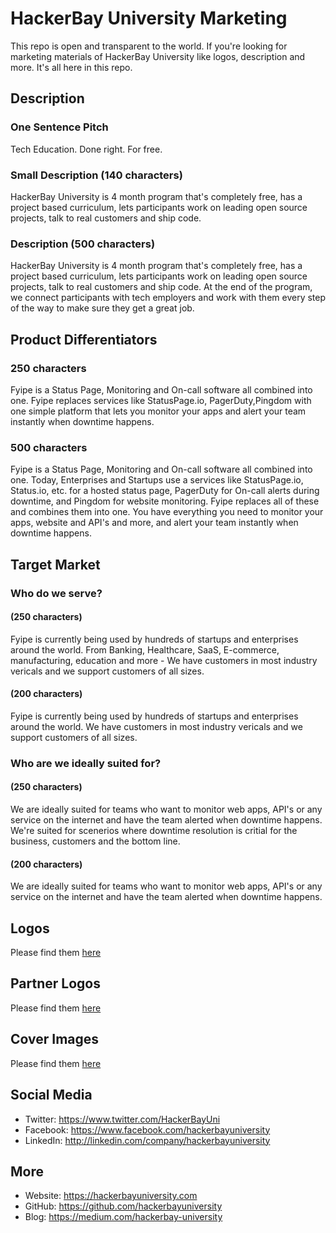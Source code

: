 # HackerBay University Marketing

This repo is open and transparent to the world. If you're looking for marketing materials of HackerBay University like logos, description and more. It's all here in this repo. 

## Description

### One Sentence Pitch
Tech Education. Done right. For free. 

### Small Description (140 characters)
HackerBay University is 4 month program that's completely free, has a project based curriculum, lets participants work on leading open source projects, talk to real customers and ship code.

### Description (500 characters)
HackerBay University is 4 month program that's completely free, has a project based curriculum, lets participants work on leading open source projects, talk to real customers and ship code. At the end of the program, we connect participants with tech employers and work with them every step of the way to make sure they get a great job.

## Product Differentiators

### 250 characters

Fyipe is a Status Page, Monitoring and On-call software all combined into one. Fyipe replaces services like StatusPage.io, PagerDuty,Pingdom with one simple platform that lets you monitor your apps and alert your team instantly when downtime happens.

### 500 characters

Fyipe is a Status Page, Monitoring and On-call software all combined into one. Today, Enterprises and Startups use a services like StatusPage.io, Status.io, etc. for a hosted status page, PagerDuty for On-call alerts during downtime, and Pingdom for website monitoring. Fyipe replaces all of these and combines them into one. You have everything you need to monitor your apps, website and API's and more, and alert your team instantly when downtime happens. 

## Target Market

### Who do we serve? 

#### (250 characters)

Fyipe is currently being used by hundreds of startups and enterprises around the world. From Banking, Healthcare, SaaS, E-commerce, manufacturing, education and more - We have customers in most industry vericals and we support customers of all sizes. 

#### (200 characters)

Fyipe is currently being used by hundreds of startups and enterprises around the world. We have customers in most industry vericals and we support customers of all sizes. 

### Who are we ideally suited for? 

#### (250 characters)

We are ideally suited for teams who want to monitor web apps, API's or any service on the internet and have the team alerted when downtime happens. We're suited for scenerios where downtime resolution is critial for the business, customers and the bottom line. 

#### (200 characters)
We are ideally suited for teams who want to monitor web apps, API's or any service on the internet and have the team alerted when downtime happens.

## Logos

Please find them [here](/logos)

## Partner Logos

Please find them [here](/partner-logos)

## Cover Images

Please find them [here](/covers)

## Social Media

- Twitter: https://www.twitter.com/HackerBayUni
- Facebook: https://www.facebook.com/hackerbayuniversity
- LinkedIn: http://linkedin.com/company/hackerbayuniversity

## More
- Website: https://hackerbayuniversity.com
- GitHub: https://github.com/hackerbayuniversity
- Blog: https://medium.com/hackerbay-university
